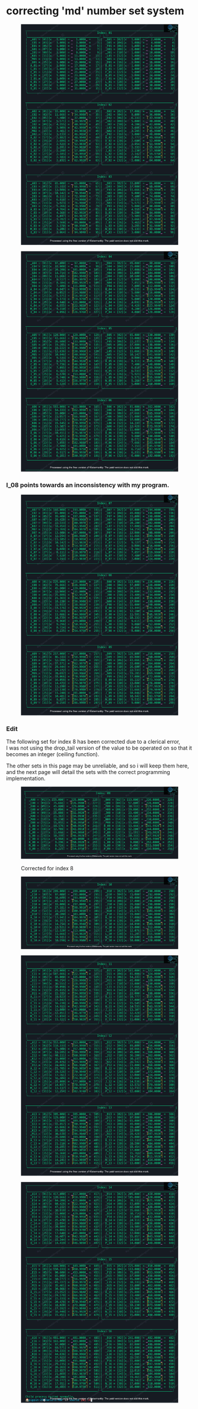 # correcting 'md' number set system

<figure><img src=".gitbook/assets/Watermarked_Qset[1],[2],[3].png" alt=""><figcaption></figcaption></figure>

<figure><img src=".gitbook/assets/Watermarked_Qset[4],[5],[6].png" alt=""><figcaption></figcaption></figure>

### I\_08 points towards an inconsistency  with my program.



<figure><img src=".gitbook/assets/Watermarked_Qset[7],[8],[9].png" alt=""><figcaption></figcaption></figure>

### Edit

The following set for index 8 has been corrected due to a clerical error,\
I was not using the drop\_tail version of the value to be operated on so that it becomes an integer (ceiling function).

The other sets in this page may be unreliable, and so i will keep them here, and the next page will detail the sets with the correct programming implementation.

<figure><img src=".gitbook/assets/Watermarked_Qset[8]_correction.png" alt=""><figcaption><p>Corrected for index 8</p></figcaption></figure>

<figure><img src=".gitbook/assets/Watermarked_Qset[10].png" alt=""><figcaption></figcaption></figure>

<figure><img src=".gitbook/assets/Watermarked_Qset[11],[12],[13].png" alt=""><figcaption></figcaption></figure>

<figure><img src=".gitbook/assets/Watermarked_Qset[14],[15],[16].png" alt=""><figcaption></figcaption></figure>
